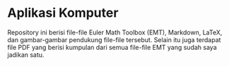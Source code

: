 # Aplikasi Komputer
Repository ini berisi file-file Euler Math Toolbox (EMT), Markdown, LaTeX, dan gambar-gambar pendukung file-file tersebut. Selain itu juga terdapat file PDF yang berisi kumpulan dari semua file-file EMT yang sudah saya jadikan satu.
